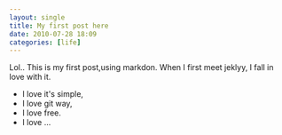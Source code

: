 ```yaml
---
layout: single
title: My first post here
date: 2010-07-28 18:09
categories: [life]
---
```


Lol..
This is my first post,using markdon.
When I first meet jeklyy, I fall in love with it.                           

+ I love it's simple,
+ I love git way,
+ I love free.
+ I love ...
